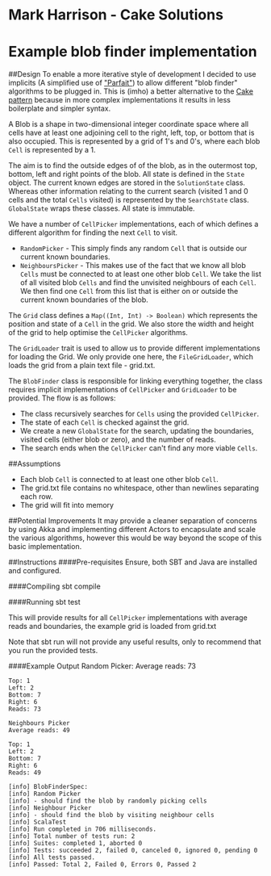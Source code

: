 # Mark Harrison - Cake Solutions
# Example blob finder implementation

##Design
To enable a more iterative style of development I decided to use implicits (A simplified use of ["Parfait"](https://t.co/GE1nIp5fx3)) to allow different "blob finder" algorithms to be plugged in. This is (imho) a better alternative to the [Cake pattern](http://www.cakesolutions.net/teamblogs/2011/12/19/cake-pattern-in-depth) because in more complex implementations it results in less boilerplate and simpler syntax.

A Blob is a shape in two-dimensional integer coordinate space where all cells have at least one adjoining cell to the right, left, top, or bottom that is also occupied. This is represented by a grid of 1's and 0's, where each blob `Cell` is represented by a 1.

The aim is to find the outside edges of of the blob, as in the outermost top, bottom, left and right points of the blob. All state is defined in the `State` object. The current known edges are stored in the `SolutionState` class. Whereas other information relating to the current search (visited 1 and 0 cells and the total `Cells` visited) is represented by the `SearchState` class. `GlobalState` wraps these classes. All state is immutable.

We have a number of `CellPicker` implementations, each of which defines a different algorithm for finding the next `Cell` to visit.

* `RandomPicker` - This simply finds any random `Cell` that is outside our current known boundaries.
* `NeighboursPicker` - This makes use of the fact that we know all blob `Cells` must be connected to at least one other blob `Cell`. We take the list of all visited blob `Cells` and find the unvisited neighbours of each `Cell`. We then find one `Cell` from this list that is either on or outside the current known boundaries of the blob.

The `Grid` class defines a `Map((Int, Int) -> Boolean)` which represents the position and state of a `Cell` in the grid. We also store the width and height of the grid to help optimise the `CellPicker` algorithms.

The `GridLoader` trait is used to allow us to provide different implementations for loading the Grid. We only provide one here, the `FileGridLoader`, which loads the grid from a plain text file - grid.txt.

The `BlobFinder` class is responsible for linking everything together, the class requires implicit implementations of `CellPicker` and `GridLoader` to be provided. The flow is as follows:

* The class recursively searches for `Cells` using the provided `CellPicker`.
* The state of each `Cell` is checked against the grid.
* We create a new `GlobalState` for the search, updating the boundaries, visited cells (either blob or zero), and the number of reads.
* The search ends when the `CellPicker` can't find any more viable `Cells`.

##Assumptions
* Each blob `Cell` is connected to at least one other blob `Cell`.
* The grid.txt file contains no whitespace, other than newlines separating each row.
* The grid will fit into memory

##Potential Improvements
It may provide a cleaner separation of concerns by using Akka and implementing different Actors to encapsulate and scale the various algorithms, however this would be way beyond the scope of this basic implementation.

##Instructions
####Pre-requisites
Ensure, both SBT and Java are installed and configured.

####Compiling
sbt compile

####Running
sbt test

This will provide results for all `CellPicker` implementations with average reads and boundaries, the example grid is loaded from grid.txt

Note that sbt run will not provide any useful results, only to recommend that you run the provided tests.

####Example Output
    Random Picker:
    Average reads: 73
    
    Top: 1
    Left: 2
    Bottom: 7
    Right: 6
    Reads: 73

    Neighbours Picker
    Average reads: 49

    Top: 1
    Left: 2
    Bottom: 7
    Right: 6
    Reads: 49

    [info] BlobFinderSpec:
    [info] Random Picker
    [info] - should find the blob by randomly picking cells
    [info] Neighbour Picker
    [info] - should find the blob by visiting neighbour cells
    [info] ScalaTest
    [info] Run completed in 706 milliseconds.
    [info] Total number of tests run: 2
    [info] Suites: completed 1, aborted 0
    [info] Tests: succeeded 2, failed 0, canceled 0, ignored 0, pending 0
    [info] All tests passed.
    [info] Passed: Total 2, Failed 0, Errors 0, Passed 2


